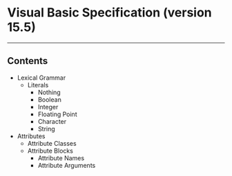 # Visual Basic Specification (version 15.5)

----

## Contents

* Lexical Grammar
  * Literals
    * Nothing
    * Boolean 
    * Integer
    * Floating Point
    * Character
    * String
* Attributes
  * Attribute Classes
  * Attribute Blocks
    * Attribute Names
    * Attribute Arguments 
